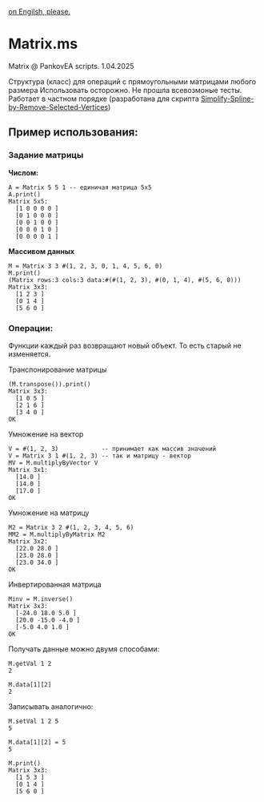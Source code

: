 [on Engilsh, please.](Matrix.ms_EN.md)
# Matrix.ms

Matrix @ PankovEA scripts. 1.04.2025

Структура (класс) для операций с прямоугольными матрицами любого размера
Использовать осторожно. Не прошла всевозмоные тесты. Работает в частном порядке (разработана для скрипта [Simplify-Spline-by-Remove-Selected-Vertices](/scripts/Simplify-Spline-by-Remove-Selected-Vertices.ms))

## Пример использования:

### Задание матрицы
**Числом:**
```
A = Matrix 5 5 1 -- единичая матрица 5х5
A.print()
Matrix 5x5:
  [1 0 0 0 0 ]
  [0 1 0 0 0 ]
  [0 0 1 0 0 ]
  [0 0 0 1 0 ]
  [0 0 0 0 1 ]
```
**Массивом данных**
```
M = Matrix 3 3 #(1, 2, 3, 0, 1, 4, 5, 6, 0)
M.print()
(Matrix rows:3 cols:3 data:#(#(1, 2, 3), #(0, 1, 4), #(5, 6, 0)))
Matrix 3x3:
  [1 2 3 ]
  [0 1 4 ]
  [5 6 0 ]
```

### Операции:
Функции каждый раз возвращают новый объект. То есть старый не изменяется.

Транспонирование матрицы
```
(M.transpose()).print()
Matrix 3x3:
  [1 0 5 ]
  [2 1 6 ]
  [3 4 0 ]
OK
```
Умножение на вектор
```
V = #(1, 2, 3)            -- принимает как массив значений 
V = Matrix 3 1 #(1, 2, 3) -- так и матрицу - вектор
MV = M.multiplyByVector V
Matrix 3x1:
  [14.0 ]
  [14.0 ]
  [17.0 ]
OK
```
Умножение на матрицу
```
M2 = Matrix 3 2 #(1, 2, 3, 4, 5, 6)
MM2 = M.multiplyByMatrix M2
Matrix 3x2:
  [22.0 28.0 ]
  [23.0 28.0 ]
  [23.0 34.0 ]
OK
```
Инвертированная матрица
```
Minv = M.inverse()
Matrix 3x3:
  [-24.0 18.0 5.0 ]
  [20.0 -15.0 -4.0 ]
  [-5.0 4.0 1.0 ]
OK
```
Получать данные можно двумя способами:
```
M.getVal 1 2
2

M.data[1][2]
2
```
Записывать аналогично:
```
M.setVal 1 2 5
5

M.data[1][2] = 5
5

M.print()
Matrix 3x3:
  [1 5 3 ]
  [0 1 4 ]
  [5 6 0 ]
```
